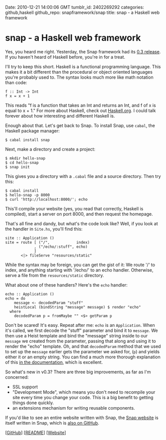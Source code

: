 Date: 2010-12-21 14:00:06 GMT
tumblr_id: 2402269292
categories: github,haskell
github_repo: snapframework/snap
title: snap - a Haskell web framework

# snap - a Haskell web framework

Yes, you heard me right. Yesterday, the Snap framework had its [0.3 release](http://snapframework.com/blog/2010/12/20/snap-0.3-released). If you haven't heard of Haskell before, you're in for a treat.

I'll try to keep this short. Haskell is a functional programming language. This makes it a bit different than the procedural or object oriented languages you're probably used to. The syntax looks much more like math notation than code:

    f :: Int -> Int
    f x = x + 1

This reads "f is a function that takes an Int and returns an Int, and f of x is equal to x + 1." For more about Haskell, check out [Haskell.org](http://haskell.org/). I could talk forever about how interesting and different Haskell is.

Enough about that. Let's get back to Snap. To install Snap, use `cabal`, the Haskell package manager:

    $ cabal install snap

Next, make a directory and create a project:

    $ mkdir hello-snap
    $ cd hello-snap
    $ snap init

This gives you a directory with a `.cabal` file and a source directory. Then try this:

    $ cabal install
    $ hello-snap -p 8000
    $ curl 'http://localhost:8000/'; echo

This'll compile your website (yes, you read that correctly, Haskell is compiled), start a server on port 8000, and then request the homepage.

That's all fine and dandy, but what's the code look like? Well, if you look at the handler in `Site.hs`, you'll find this:

    site :: Application ()
    site = route [ ("/",            index)
                 , ("/echo/:stuff", echo)
                 ]
           <|> fileServe "resources/static"

While the syntax may be foreign, you can get the gist of it: We route '/' to index, and anything starting with '/echo/' to an echo handler. Otherwise, serve a file from the `resources/static` directory.

What about one of these handlers? Here's the `echo` handler:


    echo :: Application ()
    echo = do
        message <- decodedParam "stuff"
        heistLocal (bindString "message" message) $ render "echo"
      where
        decodedParam p = fromMaybe "" <$> getParam p

Don't be scared! It's easy. Repeat after me: `echo` is an `Application`. When it's called, we first decode the "stuff" parameter and bind it to `message`. We then use a Heist template and bind the "message" string inside to our `message` we created from the parameter, passing that along and using it to render the "echo" template. Oh, and that `decodedParam` method that we used to set up the `message` earlier gets the parameter we asked for, (`p`) and yields either it or an empty string. You can find a much more thorough explanation of this [in the documentation](http://snapframework.com/docs/tutorials/snap-api), which is excellent.

So what's new in v0.3? There are three big improvements, as far as I'm concerned: 

* SSL support
* "Development Mode", which means you don't need to recompile your site every time you change your code. This is a big benefit to getting things done quickly.
* an extensions mechanism for writing reusable components.

If you'd like to see an entire website written with Snap, the [Snap website](http://snapframework.com/) is itself written in Snap, which is [also on GitHub](https://github.com/snapframework/snap-website).

[[GitHub](https://github.com/snapframework/snap)]  [[README](https://github.com/snapframework/snap/blob/master/README.SNAP.md)] [[Website](http://snapframework.com/)]
